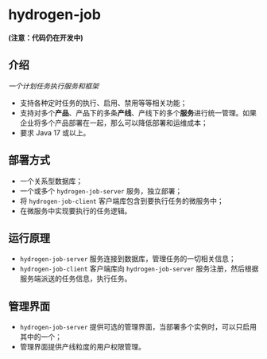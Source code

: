 # hydrogen-job
**(注意：代码仍在开发中)**

## 介绍

_一个计划任务执行服务和框架_

- 支持各种定时任务的执行、启用、禁用等等相关功能；
- 支持对多个**产品**、产品下的多条**产线**、产线下的多个**服务**进行统一管理。如果企业将多个产品部署在一起，那么可以降低部署和运维成本；
- 要求 Java 17 或以上。

## 部署方式
- 一个关系型数据库；
- 一个或多个 `hydrogen-job-server` 服务，独立部署；
- 将 `hydrogen-job-client` 客户端库包含到要执行任务的微服务中；
- 在微服务中实现要执行的任务逻辑。

## 运行原理
- `hydrogen-job-server` 服务连接到数据库，管理任务的一切相关信息；
- `hydrogen-job-client` 客户端库向 `hydrogen-job-server` 服务注册，然后根据服务端派送的任务信息，执行任务。

## 管理界面
- `hydrogen-job-server` 提供可选的管理界面，当部署多个实例时，可以只启用其中的一个；
- 管理界面提供产线粒度的用户权限管理。

